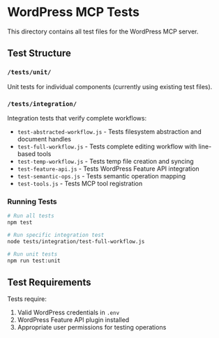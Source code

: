 # WordPress MCP Tests

This directory contains all test files for the WordPress MCP server.

## Test Structure

### `/tests/unit/`
Unit tests for individual components (currently using existing test files).

### `/tests/integration/`
Integration tests that verify complete workflows:
- `test-abstracted-workflow.js` - Tests filesystem abstraction and document handles
- `test-full-workflow.js` - Tests complete editing workflow with line-based tools
- `test-temp-workflow.js` - Tests temp file creation and syncing
- `test-feature-api.js` - Tests WordPress Feature API integration
- `test-semantic-ops.js` - Tests semantic operation mapping
- `test-tools.js` - Tests MCP tool registration

### Running Tests

```bash
# Run all tests
npm test

# Run specific integration test
node tests/integration/test-full-workflow.js

# Run unit tests
npm run test:unit
```

## Test Requirements

Tests require:
1. Valid WordPress credentials in `.env`
2. WordPress Feature API plugin installed
3. Appropriate user permissions for testing operations